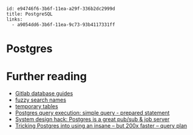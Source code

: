 ```
id: e94746f6-3b6f-11ea-a29f-336b2dc2999d
title: PostgreSQL
links:
  - a9054dd6-3b6f-11ea-9c73-93b4117331ff
```

# Postgres

# Further reading

* [Gitlab database guides][1]
* [fuzzy search names][2]
* [temporary tables][3]
* [Postgres query execution: simple query - prepared statement][4]
* [System design hack: Postgres is a great pub/sub & job server][5]
* [Tricking Postgres into using an insane – but 200x faster – query plan][6]

[1]: https://docs.gitlab.com/ee/development/database/
[2]: https://info.crunchydata.com/blog/fuzzy-name-matching-in-postgresql 
[3]: https://github.com/arkhipov/temporal_tables
[4]: https://dev.to/yugabyte/postgres-query-execution-simple-query-prepared-statement-3kk0
[5]: https://webapp.io/blog/postgres-is-the-answer/
[6]: https://spacelift.io/blog/tricking-postgres-into-using-query-plan
